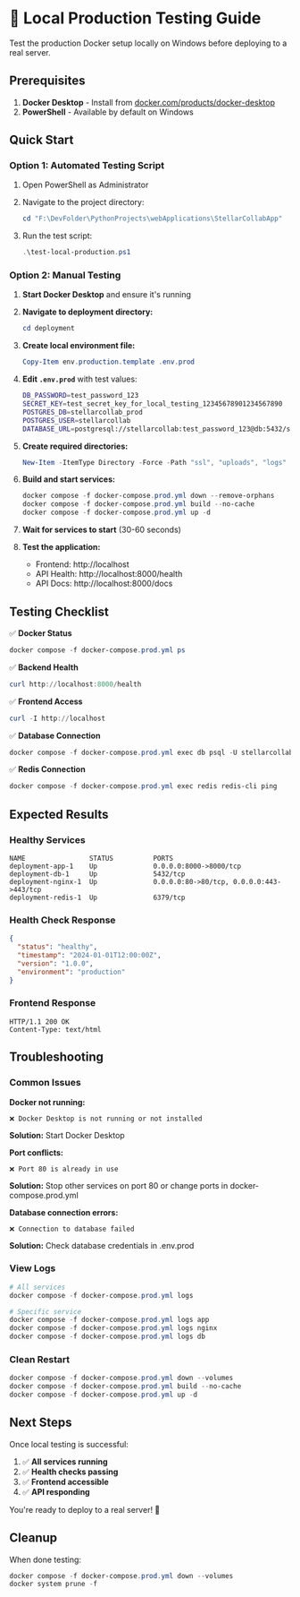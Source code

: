 # 🧪 Local Production Testing Guide

Test the production Docker setup locally on Windows before deploying to a real server.

## Prerequisites

1. **Docker Desktop** - Install from [docker.com/products/docker-desktop](https://docker.com/products/docker-desktop)
2. **PowerShell** - Available by default on Windows

## Quick Start

### Option 1: Automated Testing Script

1. Open PowerShell as Administrator
2. Navigate to the project directory:
   ```powershell
   cd "F:\DevFolder\PythonProjects\webApplications\StellarCollabApp"
   ```

3. Run the test script:
   ```powershell
   .\test-local-production.ps1
   ```

### Option 2: Manual Testing

1. **Start Docker Desktop** and ensure it's running

2. **Navigate to deployment directory:**
   ```powershell
   cd deployment
   ```

3. **Create local environment file:**
   ```powershell
   Copy-Item env.production.template .env.prod
   ```

4. **Edit `.env.prod`** with test values:
   ```bash
   DB_PASSWORD=test_password_123
   SECRET_KEY=test_secret_key_for_local_testing_12345678901234567890
   POSTGRES_DB=stellarcollab_prod
   POSTGRES_USER=stellarcollab
   DATABASE_URL=postgresql://stellarcollab:test_password_123@db:5432/stellarcollab_prod
   ```

5. **Create required directories:**
   ```powershell
   New-Item -ItemType Directory -Force -Path "ssl", "uploads", "logs"
   ```

6. **Build and start services:**
   ```powershell
   docker compose -f docker-compose.prod.yml down --remove-orphans
   docker compose -f docker-compose.prod.yml build --no-cache
   docker compose -f docker-compose.prod.yml up -d
   ```

7. **Wait for services to start** (30-60 seconds)

8. **Test the application:**
   - Frontend: http://localhost
   - API Health: http://localhost:8000/health
   - API Docs: http://localhost:8000/docs

## Testing Checklist

✅ **Docker Status**
```powershell
docker compose -f docker-compose.prod.yml ps
```

✅ **Backend Health**
```powershell
curl http://localhost:8000/health
```

✅ **Frontend Access**
```powershell
curl -I http://localhost
```

✅ **Database Connection**
```powershell
docker compose -f docker-compose.prod.yml exec db psql -U stellarcollab -d stellarcollab_prod -c "SELECT version();"
```

✅ **Redis Connection**
```powershell
docker compose -f docker-compose.prod.yml exec redis redis-cli ping
```

## Expected Results

### Healthy Services
```
NAME                STATUS          PORTS
deployment-app-1    Up              0.0.0.0:8000->8000/tcp
deployment-db-1     Up              5432/tcp
deployment-nginx-1  Up              0.0.0.0:80->80/tcp, 0.0.0.0:443->443/tcp
deployment-redis-1  Up              6379/tcp
```

### Health Check Response
```json
{
  "status": "healthy",
  "timestamp": "2024-01-01T12:00:00Z",
  "version": "1.0.0",
  "environment": "production"
}
```

### Frontend Response
```
HTTP/1.1 200 OK
Content-Type: text/html
```

## Troubleshooting

### Common Issues

**Docker not running:**
```
❌ Docker Desktop is not running or not installed
```
**Solution:** Start Docker Desktop

**Port conflicts:**
```
❌ Port 80 is already in use
```
**Solution:** Stop other services on port 80 or change ports in docker-compose.prod.yml

**Database connection errors:**
```
❌ Connection to database failed
```
**Solution:** Check database credentials in .env.prod

### View Logs
```powershell
# All services
docker compose -f docker-compose.prod.yml logs

# Specific service
docker compose -f docker-compose.prod.yml logs app
docker compose -f docker-compose.prod.yml logs nginx
docker compose -f docker-compose.prod.yml logs db
```

### Clean Restart
```powershell
docker compose -f docker-compose.prod.yml down --volumes
docker compose -f docker-compose.prod.yml build --no-cache
docker compose -f docker-compose.prod.yml up -d
```

## Next Steps

Once local testing is successful:

1. ✅ **All services running**
2. ✅ **Health checks passing**
3. ✅ **Frontend accessible**
4. ✅ **API responding**

You're ready to deploy to a real server! 🚀

## Cleanup

When done testing:
```powershell
docker compose -f docker-compose.prod.yml down --volumes
docker system prune -f
``` 